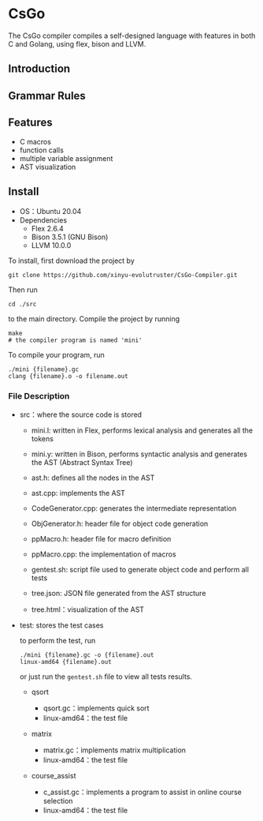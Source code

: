 # CsGo
The CsGo compiler compiles a self-designed language with features in both C and Golang, using flex, bison and LLVM.
## Introduction


## Grammar Rules

## Features

- C macros
- function calls
- multiple variable assignment
- AST visualization

## Install

- OS：Ubuntu 20.04
- Dependencies
  - Flex 2.6.4
  - Bison 3.5.1 (GNU Bison)
  - LLVM 10.0.0

To install, first download the project by

```shell
git clone https://github.com/xinyu-evolutruster/CsGo-Compiler.git
```

Then run

```shell
cd ./src
```
to the main directory. Compile the project by running

```shell
make
# the compiler program is named 'mini'
```
To compile your program, run 

```shell
./mini {filename}.gc
clang {filename}.o -o filename.out
```

### File Description

- src：where the source code is stored

  - mini.l: written in Flex, performs lexical analysis and generates all the tokens

  - mini.y:
  written in Bison, performs syntactic analysis and generates the AST (Abstract Syntax Tree)

  - ast.h:
  defines all the nodes in the AST

  - ast.cpp: 
    implements the AST
  
  - CodeGenerator.cpp: generates the intermediate representation
  
  - ObjGenerator.h: header file for object code generation
  
  - ppMacro.h: header file for macro definition
  
  - ppMacro.cpp: the implementation of macros
  
  - gentest.sh: 
  script file used to generate object code and perform all tests

  - tree.json: 
  JSON file generated from the AST structure

  - tree.html：visualization of the AST

- test: stores the test cases
  
  to perform the test, run
  ```shell
  ./mini {filename}.gc -o {filename}.out
  linux-amd64 {filename}.out
  ```

  or just run the `gentest.sh` file to view all tests results.

  - qsort
    - qsort.gc：implements quick sort
    - linux-amd64：the test file
  
  - matrix
    - matrix.gc：implements matrix multiplication
    - linux-amd64：the test file
 
  - course_assist
    - c_assist.gc：implements a program to assist in online course selection
    - linux-amd64：the test file